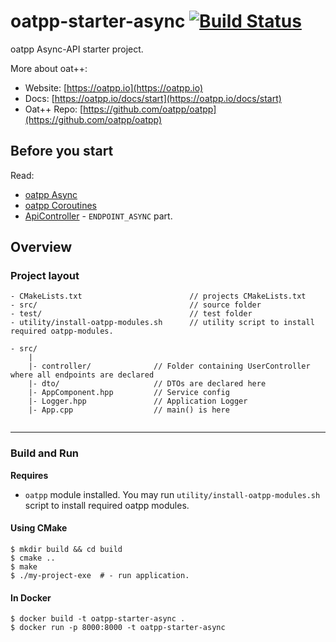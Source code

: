 # oatpp-starter-async [![Build Status](https://dev.azure.com/lganzzzo/lganzzzo/_apis/build/status/oatpp.oatpp-starter-async?branchName=master)](https://dev.azure.com/lganzzzo/lganzzzo/_build?definitionId=11&branchName=master)

oatpp Async-API starter project.

More about oat++:
- Website: [https://oatpp.io](https://oatpp.io)
- Docs: [https://oatpp.io/docs/start](https://oatpp.io/docs/start)
- Oat++ Repo: [https://github.com/oatpp/oatpp](https://github.com/oatpp/oatpp)

## Before you start

Read:
- [oatpp Async](https://oatpp.io/docs/async)
- [oatpp Coroutines](https://oatpp.io/docs/oatpp-coroutines)
- [ApiController](https://oatpp.io/docs/component/api-controller) - ```ENDPOINT_ASYNC``` part.

## Overview

### Project layout

```
- CMakeLists.txt                        // projects CMakeLists.txt
- src/                                  // source folder
- test/                                 // test folder
- utility/install-oatpp-modules.sh      // utility script to install required oatpp-modules.
```
```
- src/
    |
    |- controller/              // Folder containing UserController where all endpoints are declared
    |- dto/                     // DTOs are declared here
    |- AppComponent.hpp         // Service config
    |- Logger.hpp               // Application Logger
    |- App.cpp                  // main() is here
    
```

---

### Build and Run

**Requires** 

- `oatpp` module installed. You may run `utility/install-oatpp-modules.sh` 
script to install required oatpp modules.


#### Using CMake

```
$ mkdir build && cd build
$ cmake ..
$ make 
$ ./my-project-exe  # - run application.

```

#### In Docker

```
$ docker build -t oatpp-starter-async .
$ docker run -p 8000:8000 -t oatpp-starter-async
```
